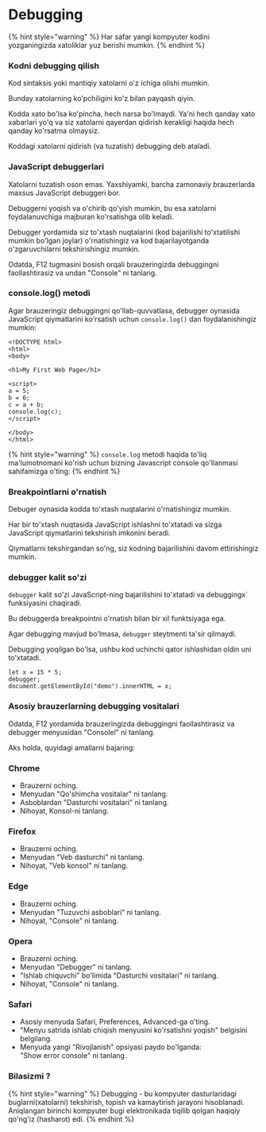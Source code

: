 # Debugging

{% hint style="warning" %}
Har safar yangi kompyuter kodini yozganingizda xatoliklar yuz berishi mumkin.
{% endhint %}

### Kodni debugging qilish

Kod sintaksis yoki mantiqiy xatolarni o'z ichiga olishi mumkin.

Bunday xatolarning ko'pchiligini ko'z bilan payqash qiyin.

Kodda xato bo'lsa ko'pincha, hech narsa bo'lmaydi. Ya'ni hech qanday xato xabarlari yo'q va siz xatolarni qayerdan qidirish kerakligi haqida hech qanday ko'rsatma olmaysiz.

Koddagi xatolarni qidirish (va tuzatish) debugging deb ataladi.

### JavaScript debuggerlari

Xatolarni tuzatish oson emas. Yaxshiyamki, barcha zamonaviy brauzerlarda maxsus JavaScript debuggeri bor.

Debuggerni yoqish va o'chirib qo'yish mumkin, bu esa xatolarni foydalanuvchiga majburan ko'rsatishga olib keladi.

Debugger yordamida siz to'xtash nuqtalarini (kod bajarilishi to'xtatilishi mumkin bo'lgan joylar) o'rnatishingiz va kod bajarilayotganda o'zgaruvchilarni tekshirishingiz mumkin.

Odatda, F12 tugmasini bosish orqali brauzeringizda debuggingni faollashtirasiz va  undan "Console" ni tanlang.

### console.log() metodi

Agar brauzeringiz debuggingni qo'llab-quvvatlasa, debugger oynasida JavaScript qiymatlarini ko'rsatish uchun `console.log()` dan foydalanishingiz mumkin:

```
<!DOCTYPE html>
<html>
<body>

<h1>My First Web Page</h1>

<script>
a = 5;
b = 6;
c = a + b;
console.log(c);
</script>

</body>
</html>
```

{% hint style="warning" %}
`console.log` metodi haqida to'liq ma'lumotnomani ko'rish uchun bizning Javascript console qo'llanmasi sahifamizga o'ting:
{% endhint %}

### Breakpointlarni o'rnatish

Debuger oynasida kodda to'xtash nuqtalarini o'rnatishingiz mumkin.

Har bir to'xtash nuqtasida JavaScript ishlashni to'xtatadi va sizga JavaScript qiymatlarini tekshirish imkonini beradi.

Qiymatlarni tekshirgandan so'ng, siz kodning bajarilishini davom ettirishingiz mumkin.

### debugger kalit so'zi

`debugger` kalit so'zi JavaScript-ning bajarilishini to'xtatadi va debuggingx\` funksiyasini chaqiradi.

Bu debuggerda breakpointni o'rnatish bilan bir xil funktsiyaga ega.

Agar debugging mavjud bo'lmasa, `debugger` steytmenti ta'sir qilmaydi.

Debugging yoqilgan bo'lsa, ushbu kod uchinchi qator ishlashidan oldin uni to'xtatadi.

```
let x = 15 * 5;
debugger;
document.getElementById("demo").innerHTML = x;
```

### Asosiy brauzerlarning debugging vositalari

Odatda, F12 yordamida brauzeringizda debuggingni faollashtirasiz va debugger menyusidan "Consolel" ni tanlang.

Aks holda, quyidagi amallarni bajaring:

### Chrome

* Brauzerni oching.
* Menyudan "Qo'shimcha vositalar" ni tanlang.
* Asboblardan "Dasturchi vositalari" ni tanlang.
* Nihoyat, Konsol-ni tanlang.

### Firefox

* Brauzerni oching.
* Menyudan "Veb dasturchi" ni tanlang.
* Nihoyat, "Veb konsol" ni tanlang.

### Edge

* Brauzerni oching.
* Menyudan "Tuzuvchi asboblari" ni tanlang.
* Nihoyat, "Console" ni tanlang.

### Opera

* Brauzerni oching.
* Menyudan "Debugger" ni tanlang.
* "Ishlab chiquvchi" bo'limida "Dasturchi vositalari" ni tanlang.
* Nihoyat, "Console" ni tanlang.

### Safari

* Asosiy menyuda Safari, Preferences, Advanced-ga o'ting.
* "Menyu satrida ishlab chiqish menyusini ko'rsatishni yoqish" belgisini belgilang.
* Menyuda yangi "Rivojlanish" opsiyasi paydo bo'lganda:\
  "Show error console" ni tanlang.

### Bilasizmi ?

{% hint style="warning" %}
Debugging - bu kompyuter dasturlaridagi buglarni(xatolarni) tekshirish, topish va kamaytirish jarayoni hisoblanadi.\
Aniqlangan birinchi kompyuter bugi elektronikada tiqilib qolgan haqiqiy qo'ng'iz (hasharot) edi.
{% endhint %}
